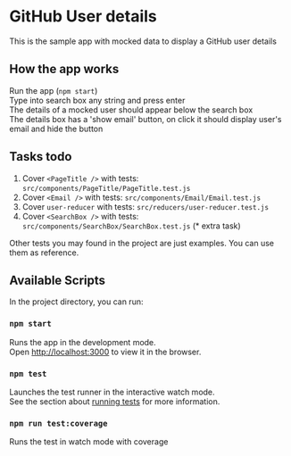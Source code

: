 # GitHub User details

This is the sample app with mocked data to display a GitHub user details

## How the app works

Run the app (`npm start`)<br />
Type into search box any string and press enter<br />
The details of a mocked user should appear below the search box<br />
The details box has a 'show email' button, on click it should display user's email and hide the button

## Tasks todo

1. Cover `<PageTitle />` with tests: `src/components/PageTitle/PageTitle.test.js`
2. Cover `<Email />` with tests: `src/components/Email/Email.test.js`
3. Cover `user-reducer` with tests: `src/reducers/user-reducer.test.js`
4. Cover `<SearchBox />` with tests: `src/components/SearchBox/SearchBox.test.js` (\* extra task)

Other tests you may found in the project are just examples.
You can use them as reference.

## Available Scripts

In the project directory, you can run:

### `npm start`

Runs the app in the development mode.<br />
Open [http://localhost:3000](http://localhost:3000) to view it in the browser.

### `npm test`

Launches the test runner in the interactive watch mode.<br />
See the section about [running tests](https://facebook.github.io/create-react-app/docs/running-tests) for more information.

### `npm run test:coverage`

Runs the test in watch mode with coverage

